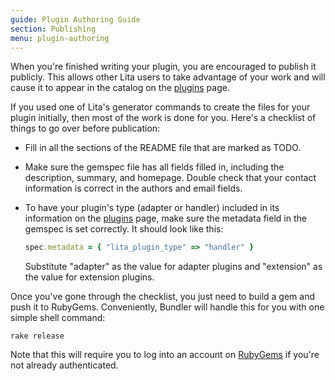 ```yaml
---
guide: Plugin Authoring Guide
section: Publishing
menu: plugin-authoring
---
```


When you're finished writing your plugin, you are encouraged to publish it publicly. This allows other Lita users to take advantage of your work and will cause it to appear in the catalog on the [plugins](/plugins) page.

If you used one of Lita's generator commands to create the files for your plugin initially, then most of the work is done for you. Here's a checklist of things to go over before publication:

*   Fill in all the sections of the README file that are marked as TODO.
*   Make sure the gemspec file has all fields filled in, including the description, summary, and homepage. Double check that your contact information is correct in the authors and email fields.
*   To have your plugin's type (adapter or handler) included in its information on the [plugins](/plugins) page, make sure the metadata field in the gemspec is set correctly. It should look like this:

    ~~~ ruby
    spec.metadata = { "lita_plugin_type" => "handler" }
    ~~~

    Substitute "adapter" as the value for adapter plugins and "extension" as the value for extension plugins.

Once you've gone through the checklist, you just need to build a gem and push it to RubyGems. Conveniently, Bundler will handle this for you with one simple shell command:

~~~
rake release
~~~

Note that this will require you to log into an account on [RubyGems](https://rubygems.org/) if you're not already authenticated.
